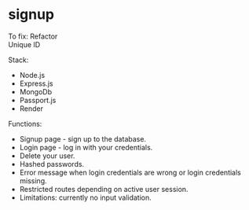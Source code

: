 # signup
To fix:
Refactor <br>
Unique ID

Stack:
<ul><li>Node.js</li>
<li>Express.js</li>
<li>MongoDb</li>
<li>Passport.js</li>
<li>Render</li>
</ul>


Functions:
<ul>
  <li>Signup page - sign up to the database.</li>
  <li>Login page - log in with your credentials.</li>
  <li>Delete your user.</li>
  <li>Hashed passwords.</li>
  <li>Error message when login credentials are wrong or login credentials missing.</li>
  <li>Restricted routes depending on active user session.</li>
  <li>Limitations: currently no input validation.</li>
</ul>


